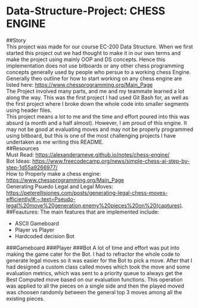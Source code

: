 # Data-Structure-Project: CHESS ENGINE
##Story</br>
This project was made for our course EC-200 Data Structure. When we first started this project out we had thought to make it in our own terms and make the project using mainly OOP and DS concepts. Hence this implementation does not use bitboards or any other chess programming concepts generally used by people who persue to a working chess Engine. Generally theo outline for how to start working on any chess engine are listed here: https://www.chessprogramming.org/Main_Page </br>
The Project involved many parts, and me and my teammate learned a lot along the way. This was the first project I had used Git Bash for, as well as the first project where I broke down the whole code into smaller segments using header files.</br>
This project means a lot to me and the time and effort poured into this was absurd (a month and a half almost). However, I am proud of this engine. It may not be good at evaluating moves and may not be properly programmed using bitboard, but this is one of the most challenging projects I have undertaken as me writing this README.</br>
##Resources</br>
Must Read: https://alexanderameye.github.io/notes/chess-engine/</br>
Bot Ideas: https://www.freecodecamp.org/news/simple-chess-ai-step-by-step-1d55a9266977/</br>
How to Properly make a chess engine: https://www.chessprogramming.org/Main_Page</br>
Generating Psuedo Legal and Legal Moves: https://peterellisjones.com/posts/generating-legal-chess-moves-efficiently/#:~:text=Pseudo-legal%20move%20generation,enemy%20pieces%20on%20(captures). </br>
##Feautures:
The main features that are implemented include:</br>
<ul>
  <li>ASCII Gameboard</li>
  <li>Player vs Player</li>
  <li>Hardcoded decision Bot</li>
</ul>
###Gameboard
###Player
###Bot
A lot of time and effort was put into making the game cater for the Bot. I had to refractor the whole code to generate legal moves so it was easier for the Bot to pick a move. After that I had designed a custom class called moves which took the move and some evaluation metrics, which was sent to a priority queue to always get the Best Computed move based on our evaluation functions. This operation was applied to all the pieces on a single side and then the played moved was choosen randomly between the general top 3 moves among all the existing pieces.


